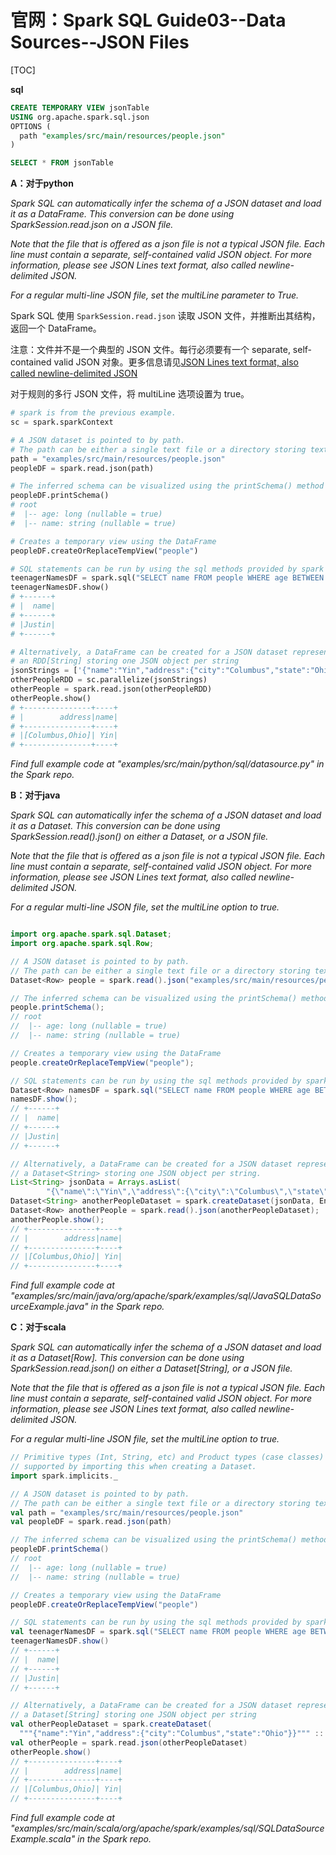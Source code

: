 # 官网：Spark SQL Guide03--Data Sources--JSON Files

[TOC]

**sql**

```sql
CREATE TEMPORARY VIEW jsonTable
USING org.apache.spark.sql.json
OPTIONS (
  path "examples/src/main/resources/people.json"
)

SELECT * FROM jsonTable
```


**A：对于python**

*Spark SQL can automatically infer the schema of a JSON dataset and load it as a DataFrame. This conversion can be done using SparkSession.read.json on a JSON file.*

*Note that the file that is offered as a json file is not a typical JSON file. Each line must contain a separate, self-contained valid JSON object. For more information, please see JSON Lines text format, also called newline-delimited JSON.*

*For a regular multi-line JSON file, set the multiLine parameter to True.*

Spark SQL 使用 `SparkSession.read.json` 读取 JSON 文件，并推断出其结构，返回一个 DataFrame。

注意：文件并不是一个典型的 JSON 文件。每行必须要有一个 separate, self-contained valid JSON 对象。更多信息请见[JSON Lines text format, also called newline-delimited JSON](http://jsonlines.org/)

对于规则的多行 JSON 文件，将 multiLine 选项设置为 true。

```python
# spark is from the previous example.
sc = spark.sparkContext

# A JSON dataset is pointed to by path.
# The path can be either a single text file or a directory storing text files
path = "examples/src/main/resources/people.json"
peopleDF = spark.read.json(path)

# The inferred schema can be visualized using the printSchema() method
peopleDF.printSchema()
# root
#  |-- age: long (nullable = true)
#  |-- name: string (nullable = true)

# Creates a temporary view using the DataFrame
peopleDF.createOrReplaceTempView("people")

# SQL statements can be run by using the sql methods provided by spark
teenagerNamesDF = spark.sql("SELECT name FROM people WHERE age BETWEEN 13 AND 19")
teenagerNamesDF.show()
# +------+
# |  name|
# +------+
# |Justin|
# +------+

# Alternatively, a DataFrame can be created for a JSON dataset represented by
# an RDD[String] storing one JSON object per string
jsonStrings = ['{"name":"Yin","address":{"city":"Columbus","state":"Ohio"}}']
otherPeopleRDD = sc.parallelize(jsonStrings)
otherPeople = spark.read.json(otherPeopleRDD)
otherPeople.show()
# +---------------+----+
# |        address|name|
# +---------------+----+
# |[Columbus,Ohio]| Yin|
# +---------------+----+
```
*Find full example code at "examples/src/main/python/sql/datasource.py" in the Spark repo.*

**B：对于java**

*Spark SQL can automatically infer the schema of a JSON dataset and load it as a Dataset<Row>. This conversion can be done using SparkSession.read().json() on either a Dataset<String>, or a JSON file.*

*Note that the file that is offered as a json file is not a typical JSON file. Each line must contain a separate, self-contained valid JSON object. For more information, please see JSON Lines text format, also called newline-delimited JSON.*

*For a regular multi-line JSON file, set the multiLine option to true.*

```java

import org.apache.spark.sql.Dataset;
import org.apache.spark.sql.Row;

// A JSON dataset is pointed to by path.
// The path can be either a single text file or a directory storing text files
Dataset<Row> people = spark.read().json("examples/src/main/resources/people.json");

// The inferred schema can be visualized using the printSchema() method
people.printSchema();
// root
//  |-- age: long (nullable = true)
//  |-- name: string (nullable = true)

// Creates a temporary view using the DataFrame
people.createOrReplaceTempView("people");

// SQL statements can be run by using the sql methods provided by spark
Dataset<Row> namesDF = spark.sql("SELECT name FROM people WHERE age BETWEEN 13 AND 19");
namesDF.show();
// +------+
// |  name|
// +------+
// |Justin|
// +------+

// Alternatively, a DataFrame can be created for a JSON dataset represented by
// a Dataset<String> storing one JSON object per string.
List<String> jsonData = Arrays.asList(
        "{\"name\":\"Yin\",\"address\":{\"city\":\"Columbus\",\"state\":\"Ohio\"}}");
Dataset<String> anotherPeopleDataset = spark.createDataset(jsonData, Encoders.STRING());
Dataset<Row> anotherPeople = spark.read().json(anotherPeopleDataset);
anotherPeople.show();
// +---------------+----+
// |        address|name|
// +---------------+----+
// |[Columbus,Ohio]| Yin|
// +---------------+----+
```
*Find full example code at "examples/src/main/java/org/apache/spark/examples/sql/JavaSQLDataSourceExample.java" in the Spark repo.*

**C：对于scala**

*Spark SQL can automatically infer the schema of a JSON dataset and load it as a Dataset[Row]. This conversion can be done using SparkSession.read.json() on either a Dataset[String], or a JSON file.*

*Note that the file that is offered as a json file is not a typical JSON file. Each line must contain a separate, self-contained valid JSON object. For more information, please see JSON Lines text format, also called newline-delimited JSON.*

*For a regular multi-line JSON file, set the multiLine option to true.*

```scala
// Primitive types (Int, String, etc) and Product types (case classes) encoders are
// supported by importing this when creating a Dataset.
import spark.implicits._

// A JSON dataset is pointed to by path.
// The path can be either a single text file or a directory storing text files
val path = "examples/src/main/resources/people.json"
val peopleDF = spark.read.json(path)

// The inferred schema can be visualized using the printSchema() method
peopleDF.printSchema()
// root
//  |-- age: long (nullable = true)
//  |-- name: string (nullable = true)

// Creates a temporary view using the DataFrame
peopleDF.createOrReplaceTempView("people")

// SQL statements can be run by using the sql methods provided by spark
val teenagerNamesDF = spark.sql("SELECT name FROM people WHERE age BETWEEN 13 AND 19")
teenagerNamesDF.show()
// +------+
// |  name|
// +------+
// |Justin|
// +------+

// Alternatively, a DataFrame can be created for a JSON dataset represented by
// a Dataset[String] storing one JSON object per string
val otherPeopleDataset = spark.createDataset(
  """{"name":"Yin","address":{"city":"Columbus","state":"Ohio"}}""" :: Nil)
val otherPeople = spark.read.json(otherPeopleDataset)
otherPeople.show()
// +---------------+----+
// |        address|name|
// +---------------+----+
// |[Columbus,Ohio]| Yin|
// +---------------+----+
```
*Find full example code at "examples/src/main/scala/org/apache/spark/examples/sql/SQLDataSourceExample.scala" in the Spark repo.*